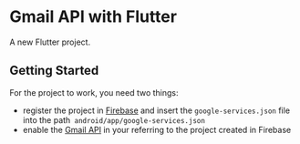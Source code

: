 # Gmail API with Flutter

A new Flutter project.

## Getting Started

For the project to work, you need two things:
- register the project in [Firebase](https://console.firebase.google.com) and insert the `google-services.json` file into the path` android/app/google-services.json`
- enable the [Gmail API](https://console.developers.google.com/apis) in your referring to the project created in Firebase
